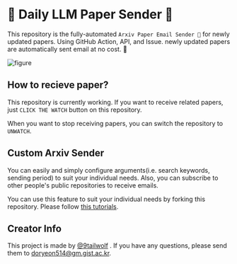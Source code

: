# 🤗 Daily LLM Paper Sender 🤗

This repository is the fully-automated `Arxiv Paper Email Sender 📨` for newly updated papers. Using GitHub Action, API, and Issue. newly updated papers are automatically sent email at no cost. 🤩 

![figure](./figure.gif)


## How to recieve paper?

This repository is currently working. If you want to receive related papers, just `CLICK THE WATCH` button on this repository.

When you want to stop receiving papers, you can switch the repository to `UNWATCH`.

## Custom Arxiv Sender

You can easily and simply configure arguments(i.e. search keywords, sending period) to suit your individual needs. Also, you can subscribe to other people's public repositories to receive emails.

You can use this feature to suit your individual needs by forking this repository. Please follow [this tutorials](./Custom_Tutorials.md).


## Creator Info

This project is made by [@9tailwolf](https://github.com/9tailwolf) .
If you have any questions, please send them to doryeon514@gm.gist.ac.kr.





